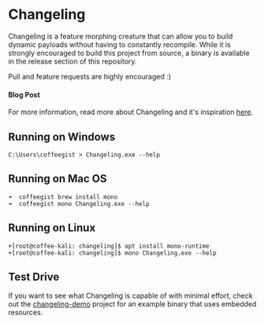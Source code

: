 # Changeling

Changeling is a feature morphing creature that can allow you to build dynamic payloads without having to constantly recompile. While it is strongly encouraged to build this project from source, a binary is available in the release section of this repository.

Pull and feature requests are highly encouraged :)


#### Blog Post

For more information, read more about Changeling and it's inspiration
[here](https://coffeegist.com/security/changeling-a-feature-morphing-creature/).


## Running on Windows
```
C:\Users\coffeegist > Changeling.exe --help
```


## Running on Mac OS

```
➜  coffeegist brew install mono
➜  coffeegist mono Changeling.exe --help
```


## Running on Linux

```
+[root@coffee-kali: changeling]$ apt install mono-runtime
+[root@coffee-kali: changeling]$ mono Changeling.exe --help
```


## Test Drive

If you want to see what Changeling is capable of with minimal effort, check out the [changeling-demo](https://github.com/coffeegist/changeling-demo.git) project for an example binary that uses embedded resources.
